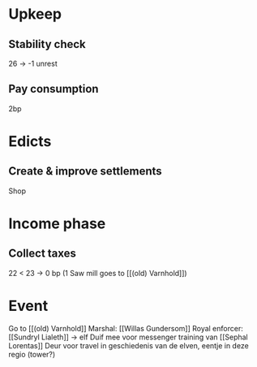 # Upkeep
## Stability check
26 → -1 unrest
## Pay consumption
2bp
# Edicts
## Create & improve settlements
Shop
# Income phase
## Collect taxes
22 < 23 → 0 bp (1 Saw mill goes to [[(old) Varnhold]])
# Event
Go to [[(old) Varnhold]]
Marshal: [[Willas Gundersom]]
Royal enforcer: [[Sundryl Lialeth]] → elf
Duif mee voor messenger training van [[Sephal Lorentas]]
Deur voor travel in geschiedenis van de elven, eentje in deze regio (tower?)